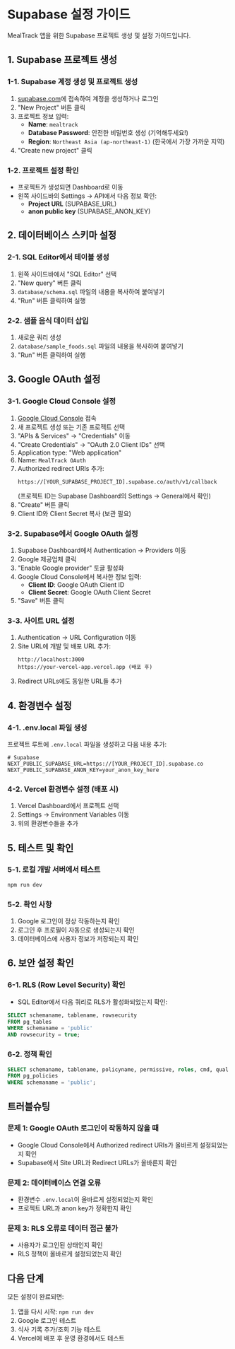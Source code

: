 # Supabase 설정 가이드

MealTrack 앱을 위한 Supabase 프로젝트 생성 및 설정 가이드입니다.

## 1. Supabase 프로젝트 생성

### 1-1. Supabase 계정 생성 및 프로젝트 생성
1. [supabase.com](https://supabase.com)에 접속하여 계정을 생성하거나 로그인
2. "New Project" 버튼 클릭
3. 프로젝트 정보 입력:
   - **Name**: `mealtrack`
   - **Database Password**: 안전한 비밀번호 생성 (기억해두세요!)
   - **Region**: `Northeast Asia (ap-northeast-1)` (한국에서 가장 가까운 지역)
4. "Create new project" 클릭

### 1-2. 프로젝트 설정 확인
- 프로젝트가 생성되면 Dashboard로 이동
- 왼쪽 사이드바의 Settings → API에서 다음 정보 확인:
  - **Project URL** (SUPABASE_URL)
  - **anon public key** (SUPABASE_ANON_KEY)

## 2. 데이터베이스 스키마 설정

### 2-1. SQL Editor에서 테이블 생성
1. 왼쪽 사이드바에서 "SQL Editor" 선택
2. "New query" 버튼 클릭
3. `database/schema.sql` 파일의 내용을 복사하여 붙여넣기
4. "Run" 버튼 클릭하여 실행

### 2-2. 샘플 음식 데이터 삽입
1. 새로운 쿼리 생성
2. `database/sample_foods.sql` 파일의 내용을 복사하여 붙여넣기
3. "Run" 버튼 클릭하여 실행

## 3. Google OAuth 설정

### 3-1. Google Cloud Console 설정
1. [Google Cloud Console](https://console.cloud.google.com) 접속
2. 새 프로젝트 생성 또는 기존 프로젝트 선택
3. "APIs & Services" → "Credentials" 이동
4. "Create Credentials" → "OAuth 2.0 Client IDs" 선택
5. Application type: "Web application"
6. Name: `MealTrack OAuth`
7. Authorized redirect URIs 추가:
   ```
   https://[YOUR_SUPABASE_PROJECT_ID].supabase.co/auth/v1/callback
   ```
   (프로젝트 ID는 Supabase Dashboard의 Settings → General에서 확인)
8. "Create" 버튼 클릭
9. Client ID와 Client Secret 복사 (보관 필요)

### 3-2. Supabase에서 Google OAuth 설정
1. Supabase Dashboard에서 Authentication → Providers 이동
2. Google 제공업체 클릭
3. "Enable Google provider" 토글 활성화
4. Google Cloud Console에서 복사한 정보 입력:
   - **Client ID**: Google OAuth Client ID
   - **Client Secret**: Google OAuth Client Secret
5. "Save" 버튼 클릭

### 3-3. 사이트 URL 설정
1. Authentication → URL Configuration 이동
2. Site URL에 개발 및 배포 URL 추가:
   ```
   http://localhost:3000
   https://your-vercel-app.vercel.app (배포 후)
   ```
3. Redirect URLs에도 동일한 URL들 추가

## 4. 환경변수 설정

### 4-1. .env.local 파일 생성
프로젝트 루트에 `.env.local` 파일을 생성하고 다음 내용 추가:

```env
# Supabase
NEXT_PUBLIC_SUPABASE_URL=https://[YOUR_PROJECT_ID].supabase.co
NEXT_PUBLIC_SUPABASE_ANON_KEY=your_anon_key_here
```

### 4-2. Vercel 환경변수 설정 (배포 시)
1. Vercel Dashboard에서 프로젝트 선택
2. Settings → Environment Variables 이동
3. 위의 환경변수들을 추가

## 5. 테스트 및 확인

### 5-1. 로컬 개발 서버에서 테스트
```bash
npm run dev
```

### 5-2. 확인 사항
1. Google 로그인이 정상 작동하는지 확인
2. 로그인 후 프로필이 자동으로 생성되는지 확인
3. 데이터베이스에 사용자 정보가 저장되는지 확인

## 6. 보안 설정 확인

### 6-1. RLS (Row Level Security) 확인
- SQL Editor에서 다음 쿼리로 RLS가 활성화되었는지 확인:
```sql
SELECT schemaname, tablename, rowsecurity 
FROM pg_tables 
WHERE schemaname = 'public' 
AND rowsecurity = true;
```

### 6-2. 정책 확인
```sql
SELECT schemaname, tablename, policyname, permissive, roles, cmd, qual 
FROM pg_policies 
WHERE schemaname = 'public';
```

## 트러블슈팅

### 문제 1: Google OAuth 로그인이 작동하지 않을 때
- Google Cloud Console에서 Authorized redirect URIs가 올바르게 설정되었는지 확인
- Supabase에서 Site URL과 Redirect URLs가 올바른지 확인

### 문제 2: 데이터베이스 연결 오류
- 환경변수 `.env.local`이 올바르게 설정되었는지 확인
- 프로젝트 URL과 anon key가 정확한지 확인

### 문제 3: RLS 오류로 데이터 접근 불가
- 사용자가 로그인된 상태인지 확인
- RLS 정책이 올바르게 설정되었는지 확인

## 다음 단계
모든 설정이 완료되면:
1. 앱을 다시 시작: `npm run dev`
2. Google 로그인 테스트
3. 식사 기록 추가/조회 기능 테스트
4. Vercel에 배포 후 운영 환경에서도 테스트